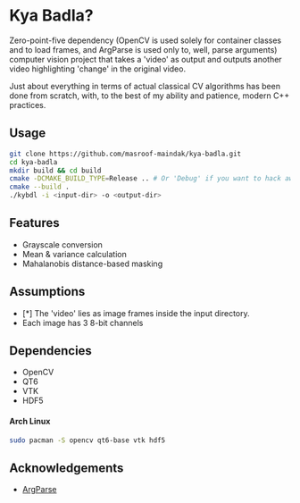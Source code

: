 # Kya Badla?

Zero-point-five dependency (OpenCV is used solely for container classes and to load frames, and ArgParse is used only to, well, parse arguments) computer vision project that takes a 'video' as output and outputs another video highlighting 'change' in the original video.

Just about everything in terms of actual classical CV algorithms has been done from scratch, with, to the best of my ability and patience, modern C++ practices.

## Usage

```bash
git clone https://github.com/masroof-maindak/kya-badla.git
cd kya-badla
mkdir build && cd build
cmake -DCMAKE_BUILD_TYPE=Release .. # Or 'Debug' if you want to hack away.
cmake --build .
./kybdl -i <input-dir> -o <output-dir>
```

## Features

- Grayscale conversion
- Mean & variance calculation
- Mahalanobis distance-based masking

## Assumptions

- \[\*\] The 'video' lies as image frames inside the input directory.
- Each image has 3 8-bit channels

## Dependencies

- OpenCV
- QT6
- VTK
- HDF5

#### Arch Linux

```bash
sudo pacman -S opencv qt6-base vtk hdf5
```

## Acknowledgements

- [ArgParse](https://github.com/p-ranav/argparse)
